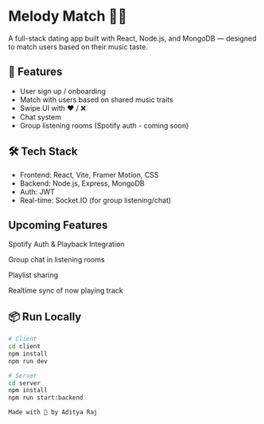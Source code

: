 # Melody Match 🎵💘

A full-stack dating app built with React, Node.js, and MongoDB — designed to match users based on their music taste.

## 🚀 Features
- User sign up / onboarding
- Match with users based on shared music traits
- Swipe UI with ❤️ / ❌
- Chat system
- Group listening rooms (Spotify auth - coming soon)

## 🛠️ Tech Stack
- Frontend: React, Vite, Framer Motion, CSS
- Backend: Node.js, Express, MongoDB
- Auth: JWT
- Real-time: Socket.IO (for group listening/chat)

##  Upcoming Features

Spotify Auth & Playback Integration

Group chat in listening rooms

Playlist sharing

Realtime sync of now playing track

## 📦 Run Locally

```bash
# Client
cd client
npm install
npm run dev

# Server
cd server
npm install
npm run start:backend

Made with 💛 by Aditya Raj 
